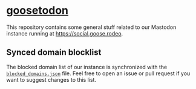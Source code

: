 # [goosetodon](https://social.goose.rodeo)

This repository contains some general stuff related to our Mastodon instance running at https://social.goose.rodeo.

## Synced domain blocklist

The blocked domain list of our instance is synchronized with the [`blocked_domains.json`](/blocked_domains.json) file.
Feel free to open an issue or pull request if you want to suggest changes to this list.
